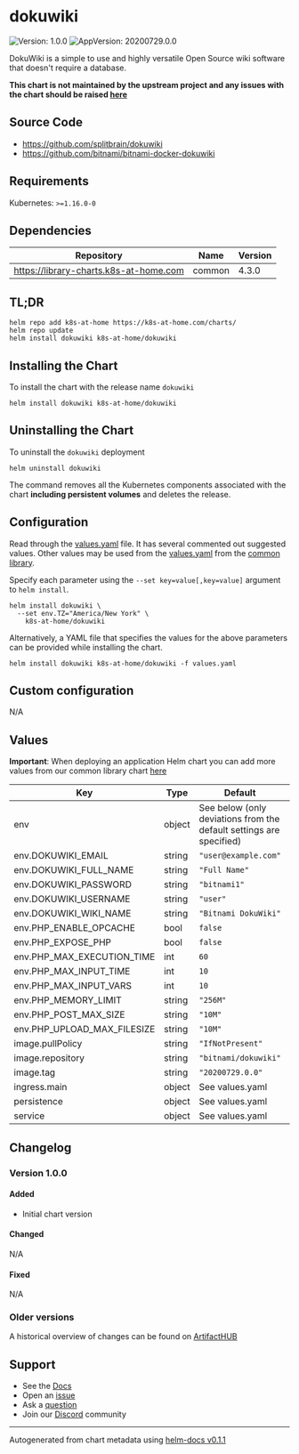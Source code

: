 # dokuwiki

![Version: 1.0.0](https://img.shields.io/badge/Version-1.0.0-informational?style=flat-square) ![AppVersion: 20200729.0.0](https://img.shields.io/badge/AppVersion-20200729.0.0-informational?style=flat-square)

DokuWiki is a simple to use and highly versatile Open Source wiki software that doesn't require a database.

**This chart is not maintained by the upstream project and any issues with the chart should be raised [here](https://github.com/k8s-at-home/charts/issues/new/choose)**

## Source Code

* <https://github.com/splitbrain/dokuwiki>
* <https://github.com/bitnami/bitnami-docker-dokuwiki>

## Requirements

Kubernetes: `>=1.16.0-0`

## Dependencies

| Repository | Name | Version |
|------------|------|---------|
| https://library-charts.k8s-at-home.com | common | 4.3.0 |

## TL;DR

```console
helm repo add k8s-at-home https://k8s-at-home.com/charts/
helm repo update
helm install dokuwiki k8s-at-home/dokuwiki
```

## Installing the Chart

To install the chart with the release name `dokuwiki`

```console
helm install dokuwiki k8s-at-home/dokuwiki
```

## Uninstalling the Chart

To uninstall the `dokuwiki` deployment

```console
helm uninstall dokuwiki
```

The command removes all the Kubernetes components associated with the chart **including persistent volumes** and deletes the release.

## Configuration

Read through the [values.yaml](./values.yaml) file. It has several commented out suggested values.
Other values may be used from the [values.yaml](https://github.com/k8s-at-home/library-charts/tree/main/charts/stable/common/values.yaml) from the [common library](https://github.com/k8s-at-home/library-charts/tree/main/charts/stable/common).

Specify each parameter using the `--set key=value[,key=value]` argument to `helm install`.

```console
helm install dokuwiki \
  --set env.TZ="America/New York" \
    k8s-at-home/dokuwiki
```

Alternatively, a YAML file that specifies the values for the above parameters can be provided while installing the chart.

```console
helm install dokuwiki k8s-at-home/dokuwiki -f values.yaml
```

## Custom configuration

N/A

## Values

**Important**: When deploying an application Helm chart you can add more values from our common library chart [here](https://github.com/k8s-at-home/library-charts/tree/main/charts/stable/common)

| Key | Type | Default | Description |
|-----|------|---------|-------------|
| env | object | See below (only deviations from the default settings are specified) | environment variables. See [image docs](https://docs.kanboard.org/en/latest/admin_guide/docker.html#environment-variables) and [application docs](# https://docs.kanboard.org/en/latest/admin_guide/config_file.html) for more details. |
| env.DOKUWIKI_EMAIL | string | `"user@example.com"` | Wiki Application e-mail |
| env.DOKUWIKI_FULL_NAME | string | `"Full Name"` | Initial User Full Name |
| env.DOKUWIKI_PASSWORD | string | `"bitnami1"` | Initial User Password |
| env.DOKUWIKI_USERNAME | string | `"user"` | Initial Username |
| env.DOKUWIKI_WIKI_NAME | string | `"Bitnami DokuWiki"` | Wiki Application Name |
| env.PHP_ENABLE_OPCACHE | bool | `false` | Enable OPcache for PHP scripts |
| env.PHP_EXPOSE_PHP | bool | `false` | Enables HTTP header with PHP version |
| env.PHP_MAX_EXECUTION_TIME | int | `60` | Maximum execution time for PHP scripts |
| env.PHP_MAX_INPUT_TIME | int | `10` | Maximum input time for PHP scripts |
| env.PHP_MAX_INPUT_VARS | int | `10` | Maximum amount of input variables for PHP scripts |
| env.PHP_MEMORY_LIMIT | string | `"256M"` | Memory limit for PHP scripts. Default: 256M |
| env.PHP_POST_MAX_SIZE | string | `"10M"` | Maximum size for PHP POST requests |
| env.PHP_UPLOAD_MAX_FILESIZE | string | `"10M"` | Maximum file size for PHP uploads |
| image.pullPolicy | string | `"IfNotPresent"` | image pull policy |
| image.repository | string | `"bitnami/dokuwiki"` | image repository |
| image.tag | string | `"20200729.0.0"` | image tag |
| ingress.main | object | See values.yaml | Enable and configure ingress settings for the chart under this key. |
| persistence | object | See values.yaml | Configure persistence settings for the chart under this key. |
| service | object | See values.yaml | Configures service settings for the chart. |

## Changelog

### Version 1.0.0

#### Added

* Initial chart version

#### Changed

N/A

#### Fixed

N/A

### Older versions

A historical overview of changes can be found on [ArtifactHUB](https://artifacthub.io/packages/helm/k8s-at-home/dokuwiki?modal=changelog)

## Support

- See the [Docs](https://docs.k8s-at-home.com/our-helm-charts/getting-started/)
- Open an [issue](https://github.com/k8s-at-home/charts/issues/new/choose)
- Ask a [question](https://github.com/k8s-at-home/organization/discussions)
- Join our [Discord](https://discord.gg/sTMX7Vh) community

----------------------------------------------
Autogenerated from chart metadata using [helm-docs v0.1.1](https://github.com/k8s-at-home/helm-docs/releases/v0.1.1)
